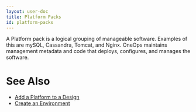 ```yaml
---
layout: user-doc
title: Platform Packs
id: platform-packs
---
```


A Platform pack is a logical grouping of manageable software. Examples of this are mySQL, Cassandra, Tomcat, and Nginx. OneOps maintains management metadata and code that deploys, configures, and manages the software.

# See Also

* <a href="/user/howto/add-a-platform-to-a-design.html">Add a Platform to a Design</a>
* <a href="/user/howto/create-an-environment.html">Create an Environment</a>